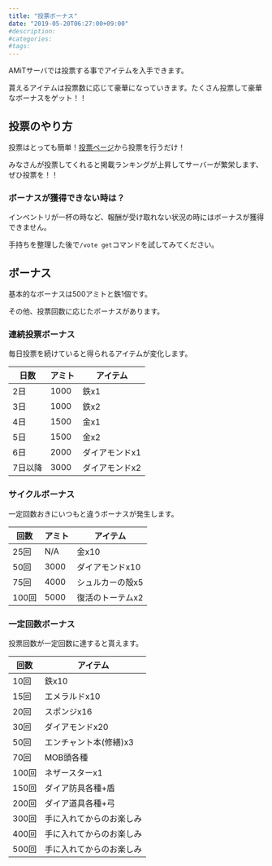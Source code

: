 ```yaml
---
title: "投票ボーナス"
date: "2019-05-20T06:27:00+09:00"
#description:
#categories:
#tags:
---
```


AMiTサーバでは投票する事でアイテムを入手できます。

貰えるアイテムは投票数に応じて豪華になっていきます。たくさん投票して豪華なボーナスをゲット！！

## 投票のやり方
投票はとっても簡単！[投票ページ](https://minecraft.jp/servers/53d3f8ee4ddda15fb80041a7/vote)から投票を行うだけ！

みなさんが投票してくれると掲載ランキングが上昇してサーバーが繁栄します、ぜひ投票を！！

### ボーナスが獲得できない時は？
インベントリが一杯の時など、報酬が受け取れない状況の時にはボーナスが獲得できません。

手持ちを整理した後で`/vote get`コマンドを試してみてください。

## ボーナス
基本的なボーナスは500アミトと鉄1個です。

その他、投票回数に応じたボーナスがあります。

### 連続投票ボーナス
毎日投票を続けていると得られるアイテムが変化します。

|日数|アミト|アイテム|
|----|------|--------|
|2日|1000|鉄x1|
|3日|1000|鉄x2|
|4日|1500|金x1|
|5日|1500|金x2|
|6日|2000|ダイアモンドx1|
|7日以降|3000|ダイアモンドx2|

### サイクルボーナス
一定回数おきにいつもと違うボーナスが発生します。

|回数|アミト|アイテム|
|----|------|--------|
|25回|N/A|金x10|
|50回|3000|ダイアモンドx10|
|75回|4000|シュルカーの殻x5|
|100回|5000|復活のトーテムx2|

### 一定回数ボーナス
投票回数が一定回数に達すると貰えます。

|回数|アイテム|
|----|--------|
|10回|鉄x10|
|15回|エメラルドx10|
|20回|スポンジx16|
|30回|ダイアモンドx20|
|50回|エンチャント本(修繕)x3|
|70回|MOB頭各種|
|100回|ネザースターx1|
|150回|ダイア防具各種+盾|
|200回|ダイア道具各種+弓|
|300回|手に入れてからのお楽しみ|
|400回|手に入れてからのお楽しみ|
|500回|手に入れてからのお楽しみ|

